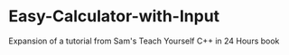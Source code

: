 # Easy-Calculator-with-Input
Expansion of a tutorial from Sam's Teach Yourself C++ in 24 Hours book
